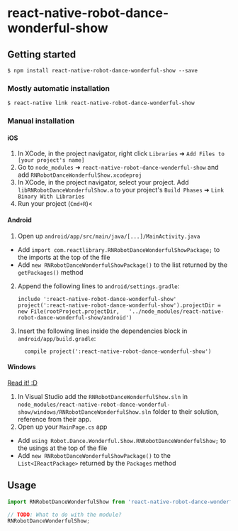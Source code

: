 
# react-native-robot-dance-wonderful-show

## Getting started

`$ npm install react-native-robot-dance-wonderful-show --save`

### Mostly automatic installation

`$ react-native link react-native-robot-dance-wonderful-show`

### Manual installation


#### iOS

1. In XCode, in the project navigator, right click `Libraries` ➜ `Add Files to [your project's name]`
2. Go to `node_modules` ➜ `react-native-robot-dance-wonderful-show` and add `RNRobotDanceWonderfulShow.xcodeproj`
3. In XCode, in the project navigator, select your project. Add `libRNRobotDanceWonderfulShow.a` to your project's `Build Phases` ➜ `Link Binary With Libraries`
4. Run your project (`Cmd+R`)<

#### Android

1. Open up `android/app/src/main/java/[...]/MainActivity.java`
  - Add `import com.reactlibrary.RNRobotDanceWonderfulShowPackage;` to the imports at the top of the file
  - Add `new RNRobotDanceWonderfulShowPackage()` to the list returned by the `getPackages()` method
2. Append the following lines to `android/settings.gradle`:
  	```
  	include ':react-native-robot-dance-wonderful-show'
  	project(':react-native-robot-dance-wonderful-show').projectDir = new File(rootProject.projectDir, 	'../node_modules/react-native-robot-dance-wonderful-show/android')
  	```
3. Insert the following lines inside the dependencies block in `android/app/build.gradle`:
  	```
      compile project(':react-native-robot-dance-wonderful-show')
  	```

#### Windows
[Read it! :D](https://github.com/ReactWindows/react-native)

1. In Visual Studio add the `RNRobotDanceWonderfulShow.sln` in `node_modules/react-native-robot-dance-wonderful-show/windows/RNRobotDanceWonderfulShow.sln` folder to their solution, reference from their app.
2. Open up your `MainPage.cs` app
  - Add `using Robot.Dance.Wonderful.Show.RNRobotDanceWonderfulShow;` to the usings at the top of the file
  - Add `new RNRobotDanceWonderfulShowPackage()` to the `List<IReactPackage>` returned by the `Packages` method


## Usage
```javascript
import RNRobotDanceWonderfulShow from 'react-native-robot-dance-wonderful-show';

// TODO: What to do with the module?
RNRobotDanceWonderfulShow;
```
  